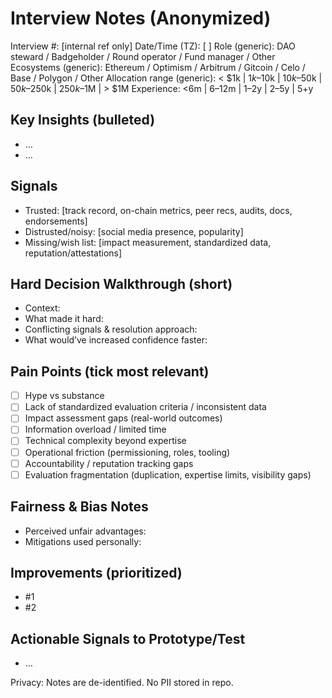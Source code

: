 # Interview Notes (Anonymized)

Interview #: [internal ref only]
Date/Time (TZ): [ ]
Role (generic): DAO steward / Badgeholder / Round operator / Fund manager / Other
Ecosystems (generic): Ethereum / Optimism / Arbitrum / Gitcoin / Celo / Base / Polygon / Other
Allocation range (generic): < $1k | $1k–$10k | $10k–$50k | $50k–$250k | $250k–$1M | > $1M
Experience: <6m | 6–12m | 1–2y | 2–5y | 5+y

## Key Insights (bulleted)
- …
- …

## Signals
- Trusted: [track record, on-chain metrics, peer recs, audits, docs, endorsements]
- Distrusted/noisy: [social media presence, popularity]
- Missing/wish list: [impact measurement, standardized data, reputation/attestations]

## Hard Decision Walkthrough (short)
- Context:
- What made it hard:
- Conflicting signals & resolution approach:
- What would’ve increased confidence faster:

## Pain Points (tick most relevant)
- [ ] Hype vs substance
- [ ] Lack of standardized evaluation criteria / inconsistent data
- [ ] Impact assessment gaps (real-world outcomes)
- [ ] Information overload / limited time
- [ ] Technical complexity beyond expertise
- [ ] Operational friction (permissioning, roles, tooling)
- [ ] Accountability / reputation tracking gaps
- [ ] Evaluation fragmentation (duplication, expertise limits, visibility gaps)

## Fairness & Bias Notes
- Perceived unfair advantages:
- Mitigations used personally:

## Improvements (prioritized)
- #1
- #2

## Actionable Signals to Prototype/Test
- …

Privacy: Notes are de-identified. No PII stored in repo.

